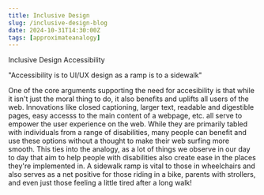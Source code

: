```yaml
---
title: Inclusive Design
slug: /inclusive-design-blog
date: 2024-10-31T14:30:00Z
tags: [approximateanalogy]
---
```

Inclusive Design Accessibility

"Accessibility is to UI/UX design as a ramp is to a sidewalk" 

One of the core arguments supporting the need for accesibility is that while it isn't just
the moral thing to do, it also benefits and uplifts all users of the web. Innovations like 
closed captioning, larger text, readable and digestible pages, easy accesss to the main
content of a webpage, etc. all serve to empower the user experience on the web. While they are
primarily tabled with individuals from a range of disabilities, many people can benefit
and use these options without a thought to make their web surfing more smooth. This ties into the 
analogy, as a lot of things we observe in our day to day that aim to help people with disabilities
also create ease in the places they're implemented in. A sidewalk ramp is vital to those in wheelchairs
and also serves as a net positive for those riding in a bike, parents with strollers, and even just those 
feeling a little tired after a long walk!